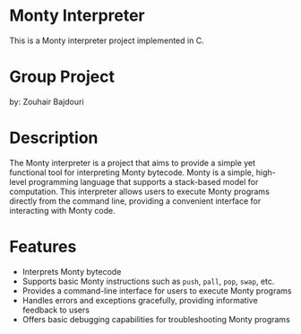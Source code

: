 # Monty Interpreter
This is a Monty interpreter project implemented in C.

# Group Project
by: Zouhair Bajdouri

# Description
The Monty interpreter is a project that aims to provide a simple yet functional tool for interpreting Monty bytecode. Monty is a simple, high-level programming language that supports a stack-based model for computation. This interpreter allows users to execute Monty programs directly from the command line, providing a convenient interface for interacting with Monty code.

# Features
- Interprets Monty bytecode
- Supports basic Monty instructions such as `push`, `pall`, `pop`, `swap`, etc.
- Provides a command-line interface for users to execute Monty programs
- Handles errors and exceptions gracefully, providing informative feedback to users
- Offers basic debugging capabilities for troubleshooting Monty programs